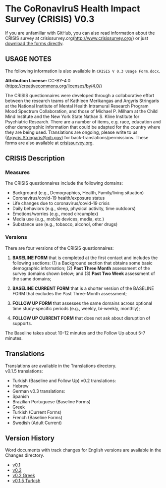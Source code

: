 # The **C**o**R**onav**I**ru**S** Health **I**mpact **S**urvey (CRISIS) V0.3

If you are unfamiliar with GitHub, you can also read information about the CRISIS survey at crisissurvey.org(http://www.crisissurvey.org/) or just [download the forms directly](http://www.crisissurvey.org/wp-content/uploads/2020/04/CRISIS-V0.3.zip).

## USAGE NOTES
The following information is also available in `CRISIS V 0.3 Usage Form.docx`.

**Attribution License:** CC-BY-4.0
([<span class="underline">https://creativecommons.org/licenses/by/4.0/</span>](https://creativecommons.org/licenses/by/4.0/))

The CRISIS questionnaires were developed through a collaborative effort between the research teams of Kathleen Merikangas and Argyris Stringaris at the National Institute of Mental Health Intramural Research Program Mood Spectrum Collaboration, and those of Michael P. Milham at the Child Mind Institute and the New York State Nathan S. Kline Institute for Psychiatric Research. There are a number of items, e.g. race, education and other demographic information that could be adapted for the country where they are being used. Translations are ongoing, please write to us (Argyris.Stringaris@nih.gov) for back-translations/permissions. These forms are also available at [crisissurvey.org](http://www.crisissurvey.org/).

## CRISIS Description  
### Measures
The CRISIS questionnaires include the following domains:
  - Background (e.g., Demographics, Health, Family/living situation)  
  - Coronavirus/covid-19 health/exposure status  
  - Life changes due to coronavirus/covid-19 crisis   
  - Daily behaviors (e.g., sleep, physical activity, time outdoors)  
  - Emotions/worries (e.g., mood circumplex)  
  - Media use (e.g., mobile devices, media, etc.)  
  - Substance use (e.g., tobacco, alcohol, other drugs)  

### Versions
There are four versions of the CRISIS questionnaires:

  1. **BASELINE FORM** that is completed at the first contact and includes the following sections: (1) a Background section that obtains some basic demographic information; (2) **Past Three Month** assessment of the survey domains shown below; and (3) **Past Two Week** assessment of the same domains;

  2. **BASELINE CURRENT FORM** that is a shorter version of the BASELINE FORM that excludes the Past Three-Month assessment;

  3. **FOLLOW UP FORM** that assesses the same domains across optional time study-specific periods (e.g., weekly, bi-weekly, monthly); 

  4. **FOLLOW UP CURRENT FORM** that does not ask about disruption of supports.  

  The Baseline takes about 10-12 minutes and the Follow Up about 5-7 minutes.


## Translations
Translations are available in the Translations directory.  
v0.1.5 translations:
  - Turkish (Baseline and Follow Up)
v0.2 translations:  
  - Hebrew
  - German
v0.3 translations:
  - Spanish
  - Brazilian Portuguese (Baseline Forms)
  - Greek
  - Turkish (Current Forms)
  - French (Baseline Forms)
  - Swedish (Adult Current)


## Version History
Word documents with track changes for English versions are available in the Changes directory.  
  - [v0.1](https://github.com/nimh-mbdu/CRISIS/tree/d94bae3eba7b225f89fb310eae881d1d73ee9126)
  - [v0.2](https://github.com/nimh-mbdu/CRISIS/tree/e59fd2603f0b10158fbd5d38d4e6e183ecdc0f23)
  - [v0.2 Greek](https://github.com/nimh-mbdu/CRISIS/tree/d0ee92f6cc23530b4aca2a823bdb74f98a040e1f/Translations/Greek)
  - [v0.1.5 Turkish](https://github.com/nimh-mbdu/CRISIS/tree/fac6b3b029083b3a68bd459ec14373070db338f8/Translations/Turkish)
